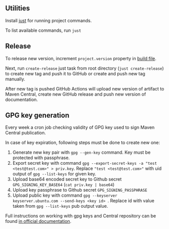 ## Utilities
Install [just](https://github.com/casey/just) for running project commands.

To list available commands, run `just`

## Release
To release new version, increment `project.version` property in [build file](../build.gradle.kts).

Next, run `create-release` just task from root directory (`just create-release`) to create new tag and push it to GitHub or create and push new tag manually. 

After new tag is pushed GitHub Actions will upload new version of artifact to Maven Central,
create new GitHub release and push new version of documentation.

## GPG key generation
Every week a cron job checking validity of GPG key used to sign Maven Central publication.

In case of key expiration, following steps must be done to create new one:

1. Generate new key pair with `gpg --gen-key` command. Key must be protected with passphrase.
2. Export secret key with command `gpg --export-secret-keys -a "test <test@test.com>" > priv.key`.
   Replace `"test <test@test.com>"` with uid output of `gpg --list-keys` for given key. 
3. Upload base64 encoded secret key to Github secret `GPG_SIGNING_KEY_BASE64` (`cat priv.key | base64`)
4. Upload key passphrase to Github secret `GPG_SIGNING_PASSPHRASE`
5. Upload public key with command `gpg --keyserver keyserver.ubuntu.com --send-keys <key id>
   `. Replace id with value taken from `gpg --list-keys` pub output value.

Full instructions on working with gpg keys and Central repository can be found [in official documentation](https://central.sonatype.org/publish/requirements/gpg/).
